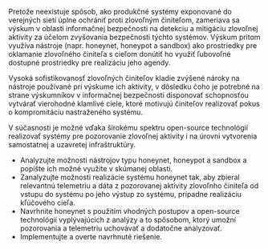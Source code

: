 Pretože neexistuje spôsob, ako produkčné systémy exponované do verejných sietí úplne ochrániť proti zlovoľným činiteľom, zameriava sa výskum v oblasti informačnej bezpečnosti na detekciu a mitigáciu zlovoľnej aktivity za účelom zvyšovania bezpečnosti týchto systémov. Výskum pritom využíva nástroje (napr. honeynet, honeypot a sandbox) ako prostriedky pre oklamanie zlovoľného činiteľa s cieľom donútiť ho využiť ľubovoľné dostupné prostriedky pre realizáciu jeho agendy.

Vysoká sofistikovanosť zlovoľných činiteľov kladie zvýšené nároky na nástroje používané pri výskume ich aktivity, v dôsledku čoho je potrebné na strane výskumníkov v informačnej bezpečnosti disponovať schopnosťou vytvárať vierohodné klamlivé ciele, ktoré motivujú činiteľov realizovať pokus o kompromitáciu nastraženého systému.

V súčasnosti je možné vďaka širokému spektru open-source technológií realizovať systémy pre pozorovanie zlovoľnej aktivity i na úrovni vytvorenia samostatnej a uzavretej infraštruktúry.

- Analyzujte možnosti nástrojov typu honeynet, honeypot a sandbox a popíšte ich možné využite v skúmanej oblasti.
- Zanalyzujte možnosti realizácie systému honeynet tak, aby zbieral relevantnú telemetriu a dáta z pozorovanej aktivity zlovoľnho činiteľa od vstupu do systému po jeho výstup zo systému, prípadne realizáciu kľúčového cieľa.
- Navrhnite honeynet s použitím vhodných postupov a open-source technológií vyplývajúcich z analýzy  a to spôsobom, ktorý umožní pozorovania a telemetriu uchovávať a dodatočne analyzovať.
- Implementujte a overte navrhnuté riešenie.
